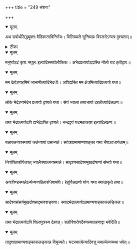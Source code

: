 +++
title = "249 संशयः"

+++


<details open><summary>मूलम्</summary>

अथ सर्वार्थसिद्ध्युक्तः वैदिकात्मविनिर्णयः। विलिख्यते सुनिष्पन्नः विस्तरोऽन्यत्र दृश्यताम्॥
</details>



<details><summary>टीका</summary>

स. सि.[2-1]
</details>



<details open><summary>मूलम्</summary>

मनुष्योऽदं कृशः स्थूलः इत्यादिस्सार्वलौकिकः। अभेदप्रत्ययोऽह्यस्ति नीलो घट इतीदृशः॥
</details>



<details open><summary>मूलम्</summary>

मम देहोऽप्यहमिमं जानामीत्यादिभेदधीः। अपिह्यस्ति मम क्षेत्रमित्यादिप्रत्ययो यथा॥
</details>



<details open><summary>मूलम्</summary>

लोके भेदेऽप्यभेदेन प्रत्ययो दृश्यते यथा। सेयं ज्वाला तथाचायो दहतीत्यादिलक्षणः॥
</details>



<details open><summary>मूलम्</summary>

तथा भेदप्रत्ययोऽपि ह्यभेदेऽपित दृश्यते। चन्द्रद्वयं घटमठाकाश इत्यादिलक्षणः॥
</details>



<details open><summary>मूलम्</summary>

बलाबलव्यवस्थायां कर्तव्यायां प्रसज्यते। सर्वत्राप्रमामाण्यशङ्का यथा चैषाऽवधार्यताम्॥
</details>



<details open><summary>मूलम्</summary>

निर्वापितारोपितवत् ज्वालैक्यप्रत्ययस्थले। सादृश्यसादेश्यमुखदोषाणां संभवो यथा॥
</details>



<details open><summary>मूलम्</summary>

अयःपिण्डस्थलेऽन्येन्यव्यतिहारधियामपि। हेतुर्विलक्षणो योगः यथा स्यात्प्रकृते तथा॥
</details>



<details open><summary>मूलम्</summary>

सादेश्यसंसर्गमुखदोषसद्भावशङ्क्या। स्यादभेदप्रत्ययोऽप्रमाण्यशङ्काकलङ्कितः॥
</details>



<details open><summary>मूलम्</summary>

तथा भेदप्रत्ययोऽपि शिलापुत्रस्य देहवत्। राहोश्शिरोवदैक्यस्याग्रहणाद्वा भवेदिति॥
</details>



<details open><summary>मूलम्</summary>

तादृशाप्रामाण्यशङ्काकलङ्कान्न विमुच्यते। घटस्यात्मेत्यादिवत्तु ममात्मेत्यन्यथा भवेत्॥
</details>

